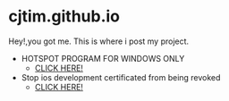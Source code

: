 # cjtim.github.io
Hey!,you got me.
This is where i post my project.
- HOTSPOT PROGRAM FOR WINDOWS ONLY
    - <a href="http://cjtim.github.io/HOTSPOT_PROGRAM.cmd">CLICK HERE!</a>
- Stop ios development certificated from being revoked
    - <a href="https://github.com/cjtim/ByeRevoke">CLICK HERE!</a>
    
